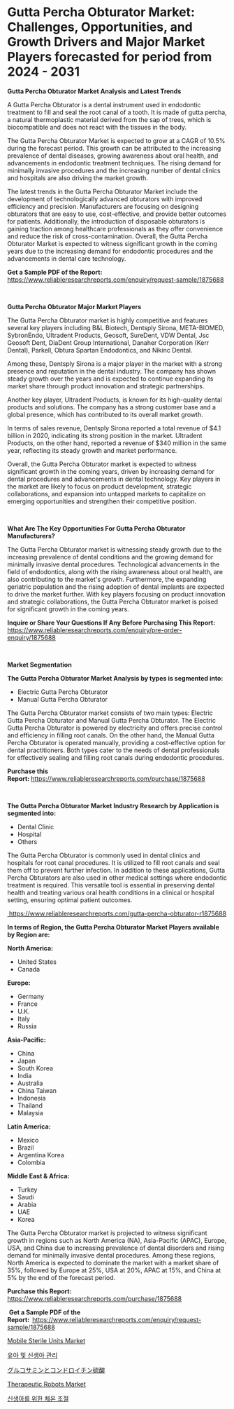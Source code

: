 <p><h1>Gutta Percha Obturator Market: Challenges, Opportunities, and Growth Drivers and Major Market Players forecasted for period from 2024 - 2031</h1></p><p><strong>Gutta Percha Obturator Market Analysis and Latest Trends</strong></p>
<p><p>A Gutta Percha Obturator is a dental instrument used in endodontic treatment to fill and seal the root canal of a tooth. It is made of gutta percha, a natural thermoplastic material derived from the sap of trees, which is biocompatible and does not react with the tissues in the body.</p><p>The Gutta Percha Obturator Market is expected to grow at a CAGR of 10.5% during the forecast period. This growth can be attributed to the increasing prevalence of dental diseases, growing awareness about oral health, and advancements in endodontic treatment techniques. The rising demand for minimally invasive procedures and the increasing number of dental clinics and hospitals are also driving the market growth.</p><p>The latest trends in the Gutta Percha Obturator Market include the development of technologically advanced obturators with improved efficiency and precision. Manufacturers are focusing on designing obturators that are easy to use, cost-effective, and provide better outcomes for patients. Additionally, the introduction of disposable obturators is gaining traction among healthcare professionals as they offer convenience and reduce the risk of cross-contamination. Overall, the Gutta Percha Obturator Market is expected to witness significant growth in the coming years due to the increasing demand for endodontic procedures and the advancements in dental care technology.</p></p>
<p><strong>Get a Sample PDF of the Report:&nbsp;</strong> <a href="https://www.reliableresearchreports.com/enquiry/request-sample/1875688">https://www.reliableresearchreports.com/enquiry/request-sample/1875688</a></p>
<p>&nbsp;</p>
<p><strong>Gutta Percha Obturator Major Market Players</strong></p>
<p><p>The Gutta Percha Obturator market is highly competitive and features several key players including B&L Biotech, Dentsply Sirona, META-BIOMED, SybronEndo, Ultradent Products, Geosoft, SureDent, VDW Dental, Jsc Geosoft Dent, DiaDent Group International, Danaher Corporation (Kerr Dental), Parkell, Obtura Spartan Endodontics, and Nikinc Dental.</p><p>Among these, Dentsply Sirona is a major player in the market with a strong presence and reputation in the dental industry. The company has shown steady growth over the years and is expected to continue expanding its market share through product innovation and strategic partnerships.</p><p>Another key player, Ultradent Products, is known for its high-quality dental products and solutions. The company has a strong customer base and a global presence, which has contributed to its overall market growth.</p><p>In terms of sales revenue, Dentsply Sirona reported a total revenue of $4.1 billion in 2020, indicating its strong position in the market. Ultradent Products, on the other hand, reported a revenue of $340 million in the same year, reflecting its steady growth and market performance.</p><p>Overall, the Gutta Percha Obturator market is expected to witness significant growth in the coming years, driven by increasing demand for dental procedures and advancements in dental technology. Key players in the market are likely to focus on product development, strategic collaborations, and expansion into untapped markets to capitalize on emerging opportunities and strengthen their competitive position.</p></p>
<p>&nbsp;</p>
<p><strong>What Are The Key Opportunities For Gutta Percha Obturator Manufacturers?</strong></p>
<p><p>The Gutta Percha Obturator market is witnessing steady growth due to the increasing prevalence of dental conditions and the growing demand for minimally invasive dental procedures. Technological advancements in the field of endodontics, along with the rising awareness about oral health, are also contributing to the market's growth. Furthermore, the expanding geriatric population and the rising adoption of dental implants are expected to drive the market further. With key players focusing on product innovation and strategic collaborations, the Gutta Percha Obturator market is poised for significant growth in the coming years.</p></p>
<p><strong>Inquire or Share Your Questions If Any Before Purchasing This Report:</strong> <a href="https://www.reliableresearchreports.com/enquiry/pre-order-enquiry/1875688">https://www.reliableresearchreports.com/enquiry/pre-order-enquiry/1875688</a></p>
<p>&nbsp;</p>
<p><strong>Market Segmentation</strong></p>
<p><strong>The Gutta Percha Obturator Market Analysis by types is segmented into:</strong></p>
<p><ul><li>Electric Gutta Percha Obturator</li><li>Manual Gutta Percha Obturator</li></ul></p>
<p><p>The Gutta Percha Obturator market consists of two main types: Electric Gutta Percha Obturator and Manual Gutta Percha Obturator. The Electric Gutta Percha Obturator is powered by electricity and offers precise control and efficiency in filling root canals. On the other hand, the Manual Gutta Percha Obturator is operated manually, providing a cost-effective option for dental practitioners. Both types cater to the needs of dental professionals for effectively sealing and filling root canals during endodontic procedures.</p></p>
<p><strong>Purchase this Report:&nbsp;</strong><a href="https://www.reliableresearchreports.com/purchase/1875688">https://www.reliableresearchreports.com/purchase/1875688</a></p>
<p>&nbsp;</p>
<p><strong>The Gutta Percha Obturator Market Industry Research by Application is segmented into:</strong></p>
<p><ul><li>Dental Clinic</li><li>Hospital</li><li>Others</li></ul></p>
<p><p>The Gutta Percha Obturator is commonly used in dental clinics and hospitals for root canal procedures. It is utilized to fill root canals and seal them off to prevent further infection. In addition to these applications, Gutta Percha Obturators are also used in other medical settings where endodontic treatment is required. This versatile tool is essential in preserving dental health and treating various oral health conditions in a clinical or hospital setting, ensuring optimal patient outcomes.</p></p>
<p><a href="https://www.reliableresearchreports.com/gutta-percha-obturator-r1875688">&nbsp;https://www.reliableresearchreports.com/gutta-percha-obturator-r1875688</a></p>
<p><strong>In terms of Region, the Gutta Percha Obturator Market Players available by Region are:</strong></p>
<p>
    <p> <strong> North America: </strong>
        <ul>
            <li>United States</li>
            <li>Canada</li>
        </ul>
        </p> 
    <p> <strong> Europe: </strong>
        <ul>
            <li>Germany</li>
            <li>France</li>
            <li>U.K.</li>
            <li>Italy</li>
            <li>Russia</li>
        </ul>
        </p> 
    <p> <strong> Asia-Pacific: </strong>
        <ul>
            <li>China</li>
            <li>Japan</li>
            <li>South Korea</li>
            <li>India</li>
            <li>Australia</li>
            <li>China Taiwan</li>
            <li>Indonesia</li>
            <li>Thailand</li>
            <li>Malaysia</li>
        </ul>
        </p> 
    <p> <strong> Latin America: </strong>
        <ul>
            <li>Mexico</li>
            <li>Brazil</li>
            <li>Argentina Korea</li>
            <li>Colombia</li>
        </ul>
        </p> 
    <p> <strong> Middle East & Africa: </strong>
        <ul>
            <li>Turkey</li>
            <li>Saudi</li>
            <li>Arabia</li>
            <li>UAE</li>
            <li>Korea</li>
        </ul>
    </p>
    </p>
<p><p>The Gutta Percha Obturator market is projected to witness significant growth in regions such as North America (NA), Asia-Pacific (APAC), Europe, USA, and China due to increasing prevalence of dental disorders and rising demand for minimally invasive dental procedures. Among these regions, North America is expected to dominate the market with a market share of 35%, followed by Europe at 25%, USA at 20%, APAC at 15%, and China at 5% by the end of the forecast period.</p></p>
<p><strong>Purchase this Report: </strong><a href="https://www.reliableresearchreports.com/purchase/1875688">https://www.reliableresearchreports.com/purchase/1875688</a></p>
<p>&nbsp;<strong>Get a Sample PDF of the Report:&nbsp;&nbsp;</strong><a href="https://www.reliableresearchreports.com/enquiry/request-sample/1875688">https://www.reliableresearchreports.com/enquiry/request-sample/1875688</a></p>
<p><strong></strong></p>
<p><p><a href="https://github.com/DeonteStanton2023/Market-Research-Report-List-1/blob/main/mobile-sterile-units-market.md">Mobile Sterile Units Market</a></p><p><a href="https://github.com/CliftonFisher9067/Market-Research-Report-List-1/blob/main/765720244985.md">유아 및 신생아 관리</a></p><p><a href="https://github.com/RudySimonis2023/Market-Research-Report-List-1/blob/main/309713749943.md">グルコサミンとコンドロイチン硫酸</a></p><p><a href="https://github.com/Glendatilghmankmgz0rbhwpy/Market-Research-Report-List-2/blob/main/therapeutic-robots-market.md">Therapeutic Robots Market</a></p><p><a href="https://github.com/vskv4779xr1/Market-Research-Report-List-2/blob/main/787902444984.md">신생아를 위한 체온 조절</a></p></p>